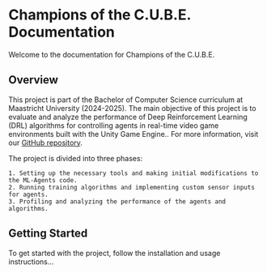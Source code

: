 # Champions of the C.U.B.E. Documentation

Welcome to the documentation for Champions of the C.U.B.E.

## Overview

This project is part of the Bachelor of Computer Science curriculum at Maastricht University (2024-2025). The main objective of this project is to evaluate and analyze the performance of Deep Reinforcement Learning (DRL) algorithms for controlling agents in real-time video game environments built with the Unity Game Engine.. For more information, visit our [GitHub repository](https://github.com/moksonyb/AIML15-UM.git).

The project is divided into three phases:

    1. Setting up the necessary tools and making initial modifications to the ML-Agents code.
    2. Running training algorithms and implementing custom sensor inputs for agents.
    3. Profiling and analyzing the performance of the agents and algorithms.

## Getting Started

To get started with the project, follow the installation and usage instructions...

